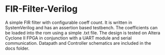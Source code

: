 # FIR-Filter-Verilog
A simple FIR filter with configurable coeff count.
It is written in SystemVerilog and has an assertion based testbench. The coefficients can be loaded into the rom using a simple .txt file. The design is tested on Altera Cyclone II FPGA in conjunction with a UART module and serial communication.
Datapath and Controller schematics are included in the docs folder.
